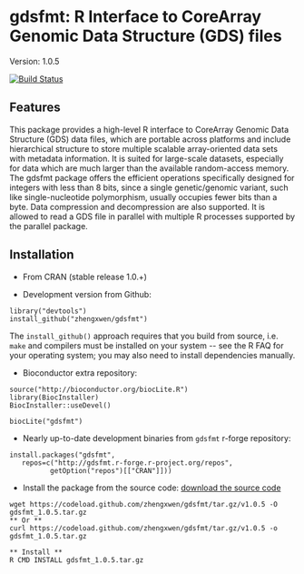 gdsfmt: R Interface to CoreArray Genomic Data Structure (GDS) files
===

Version: 1.0.5

[![Build Status](https://travis-ci.org/zhengxwen/gdsfmt.png)](https://travis-ci.org/zhengxwen/gdsfmt)


## Features

This package provides a high-level R interface to CoreArray Genomic Data Structure (GDS) data files, which are portable across platforms and include hierarchical structure to store multiple scalable array-oriented data sets with metadata information. It is suited for large-scale datasets, especially for data which are much larger than the available random-access memory. The gdsfmt package offers the efficient operations specifically designed for integers with less than 8 bits, since a single genetic/genomic variant, such like single-nucleotide polymorphism, usually occupies fewer bits than a byte. Data compression and decompression are also supported. It is allowed to read a GDS file in parallel with multiple R processes supported by the parallel package.

## Installation

* From CRAN (stable release 1.0.+)

* Development version from Github:
```
library("devtools")
install_github("zhengxwen/gdsfmt")
```
The `install_github()` approach requires that you build from source, i.e. `make` and compilers must be installed on your system -- see the R FAQ for your operating system; you may also need to install dependencies manually.

* Bioconductor extra repository:
```
source("http://bioconductor.org/biocLite.R")
library(BiocInstaller)
BiocInstaller::useDevel()

biocLite("gdsfmt")
```

* Nearly up-to-date development binaries from `gdsfmt` r-forge repository:
```
install.packages("gdsfmt",
   repos=c("http://gdsfmt.r-forge.r-project.org/repos",
          getOption("repos")[["CRAN"]]))
```

* Install the package from the source code:
[download the source code](https://codeload.github.com/zhengxwen/gdsfmt/tar.gz/v1.0.5)
```
wget https://codeload.github.com/zhengxwen/gdsfmt/tar.gz/v1.0.5 -O gdsfmt_1.0.5.tar.gz
** Or **
curl https://codeload.github.com/zhengxwen/gdsfmt/tar.gz/v1.0.5 -o gdsfmt_1.0.5.tar.gz

** Install **
R CMD INSTALL gdsfmt_1.0.5.tar.gz
```
